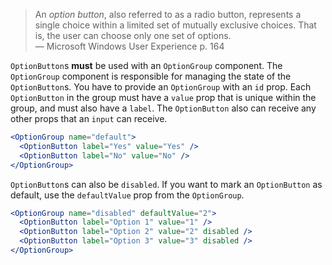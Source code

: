 
<blockquote>
  An <em>option button</em>, also referred to as a radio button, represents a single choice within a limited set of mutually exclusive choices. That is, the user can choose only one set of options. 

  <footer>— Microsoft Windows User Experience p. 164</footer>
</blockquote>

`OptionButton`s **must** be used with an `OptionGroup` component. The `OptionGroup` component is responsible for managing the state of the `OptionButton`s.
You have to provide an `OptionGroup` with an `id` prop. Each `OptionButton` in the group must have a `value` prop that is unique within the group,
and must also have a `label`. The `OptionButton` also can receive any other props that an `input` can receive.

```jsx
<OptionGroup name="default">
  <OptionButton label="Yes" value="Yes" />
  <OptionButton label="No" value="No" />
</OptionGroup>
```

`OptionButton`s can also be `disabled`. If you want to mark an `OptionButton` as default, use the `defaultValue` prop from the `OptionGroup`.

```jsx
<OptionGroup name="disabled" defaultValue="2">
  <OptionButton label="Option 1" value="1" />
  <OptionButton label="Option 2" value="2" disabled />
  <OptionButton label="Option 3" value="3" disabled />
</OptionGroup>
```

